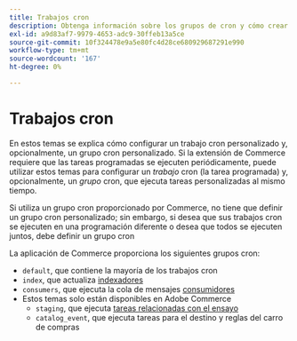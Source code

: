 ```yaml
---
title: Trabajos cron
description: Obtenga información sobre los grupos de cron y cómo crear trabajos de cron personalizados en Adobe Commerce. Descubra la configuración de tareas programadas y el grupo cron.
exl-id: a9d83af7-9979-4653-adc9-30ffeb13a5ce
source-git-commit: 10f324478e9a5e80fc4d28ce680929687291e990
workflow-type: tm+mt
source-wordcount: '167'
ht-degree: 0%

---
```


# Trabajos cron

En estos temas se explica cómo configurar un trabajo cron personalizado y, opcionalmente, un grupo cron personalizado. Si la extensión de Commerce requiere que las tareas programadas se ejecuten periódicamente, puede utilizar estos temas para configurar un _trabajo_ cron (la tarea programada) y, opcionalmente, un _grupo_ cron, que ejecuta tareas personalizadas al mismo tiempo.

Si utiliza un grupo cron proporcionado por Commerce, no tiene que definir un grupo cron personalizado; sin embargo, si desea que sus trabajos cron se ejecuten en una programación diferente o desea que todos se ejecuten juntos, debe definir un grupo cron

La aplicación de Commerce proporciona los siguientes grupos cron:

- `default`, que contiene la mayoría de los trabajos cron
- `index`, que actualiza [indexadores](../cli/manage-indexers.md)
- `consumers`, que ejecuta la cola de mensajes [consumidores](../cli/start-message-queues.md)
- Estos temas solo están disponibles en Adobe Commerce
   - `staging`, que ejecuta [tareas relacionadas con el ensayo](https://experienceleague.adobe.com/en/docs/commerce-admin/content-design/staging/content-staging)
   - `catalog_event`, que ejecuta tareas para el destino y reglas del carro de compras
